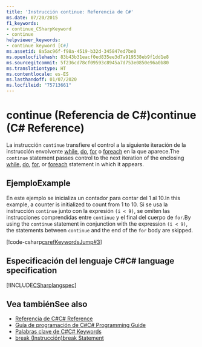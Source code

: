 ```yaml
---
title: 'Instrucción continue: Referencia de C#'
ms.date: 07/20/2015
f1_keywords:
- continue_CSharpKeyword
- continue
helpviewer_keywords:
- continue keyword [C#]
ms.assetid: 8a5ac96f-f98a-4519-b32d-345847ed7be0
ms.openlocfilehash: 83b43b31eacf0ed835ee3d7a919538eb9f1dd1e8
ms.sourcegitcommit: 5f236cd78cf09593c8945a7d753e0850e96a0b80
ms.translationtype: HT
ms.contentlocale: es-ES
ms.lasthandoff: 01/07/2020
ms.locfileid: "75713661"
---
```

# <a name="continue-c-reference"></a><span data-ttu-id="1fd24-102">continue (Referencia de C#)</span><span class="sxs-lookup"><span data-stu-id="1fd24-102">continue (C# Reference)</span></span>

<span data-ttu-id="1fd24-103">La instrucción `continue` transfiere el control a la siguiente iteración de la instrucción envolvente [while](./while.md), [do](./do.md), [for](./for.md) o [foreach](./foreach-in.md) en la que aparece.</span><span class="sxs-lookup"><span data-stu-id="1fd24-103">The `continue` statement passes control to the next iteration of the enclosing [while](./while.md), [do](./do.md), [for](./for.md), or [foreach](./foreach-in.md) statement in which it appears.</span></span>

## <a name="example"></a><span data-ttu-id="1fd24-104">Ejemplo</span><span class="sxs-lookup"><span data-stu-id="1fd24-104">Example</span></span>

<span data-ttu-id="1fd24-105">En este ejemplo se inicializa un contador para contar del 1 al 10.</span><span class="sxs-lookup"><span data-stu-id="1fd24-105">In this example, a counter is initialized to count from 1 to 10.</span></span> <span data-ttu-id="1fd24-106">Si se usa la instrucción `continue` junto con la expresión `(i < 9)`, se omiten las instrucciones comprendidas entre `continue` y el final del cuerpo de `for`.</span><span class="sxs-lookup"><span data-stu-id="1fd24-106">By using the `continue` statement in conjunction with the expression `(i < 9)`, the statements between `continue` and the end of the `for` body are skipped.</span></span>

[!code-csharp[csrefKeywordsJump#3](~/samples/snippets/csharp/VS_Snippets_VBCSharp/csrefKeywordsJump/CS/csrefKeywordsJump.cs#3)]

## <a name="c-language-specification"></a><span data-ttu-id="1fd24-107">Especificación del lenguaje C#</span><span class="sxs-lookup"><span data-stu-id="1fd24-107">C# language specification</span></span>

[!INCLUDE[CSharplangspec](~/includes/csharplangspec-md.md)]

## <a name="see-also"></a><span data-ttu-id="1fd24-108">Vea también</span><span class="sxs-lookup"><span data-stu-id="1fd24-108">See also</span></span>

- [<span data-ttu-id="1fd24-109">Referencia de C#</span><span class="sxs-lookup"><span data-stu-id="1fd24-109">C# Reference</span></span>](../index.md)
- [<span data-ttu-id="1fd24-110">Guía de programación de C#</span><span class="sxs-lookup"><span data-stu-id="1fd24-110">C# Programming Guide</span></span>](../../programming-guide/index.md)
- [<span data-ttu-id="1fd24-111">Palabras clave de C#</span><span class="sxs-lookup"><span data-stu-id="1fd24-111">C# Keywords</span></span>](./index.md)
- [<span data-ttu-id="1fd24-112">break (Instrucción)</span><span class="sxs-lookup"><span data-stu-id="1fd24-112">break Statement</span></span>](/cpp/cpp/break-statement-cpp)
